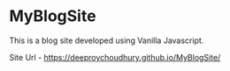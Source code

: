 # MyBlogSite
This is a blog site developed using Vanilla Javascript.

Site Url -  https://deeproychoudhury.github.io/MyBlogSite/
